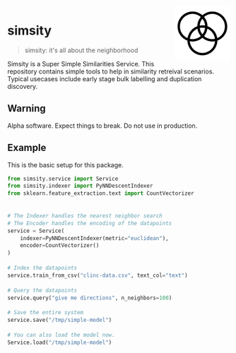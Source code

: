 <img src="docs/icon.png" width=125 height=125 align="right">

# simsity

> simsity: it's all about the neighborhood

Simsity is a Super Simple Similarities Service. This repository contains
simple tools to help in similarity retreival scenarios. Typical usecases
include early stage bulk labelling and duplication discovery.

## Warning

Alpha software. Expect things to break. Do not use in production.

## Example

This is the basic setup for this package.

```python
from simsity.service import Service
from simsity.indexer import PyNNDescentIndexer
from sklearn.feature_extraction.text import CountVectorizer


# The Indexer handles the nearest neighbor search
# The Encoder handles the encoding of the datapoints
service = Service(
    indexer=PyNNDescentIndexer(metric="euclidean"),
    encoder=CountVectorizer()
)

# Index the datapoints
service.train_from_csv("clinc-data.csv", text_col="text")

# Query the datapoints
service.query("give me directions", n_neighbors=100)

# Save the entire system
service.save("/tmp/simple-model")

# You can also load the model now.
Service.load("/tmp/simple-model")
```
